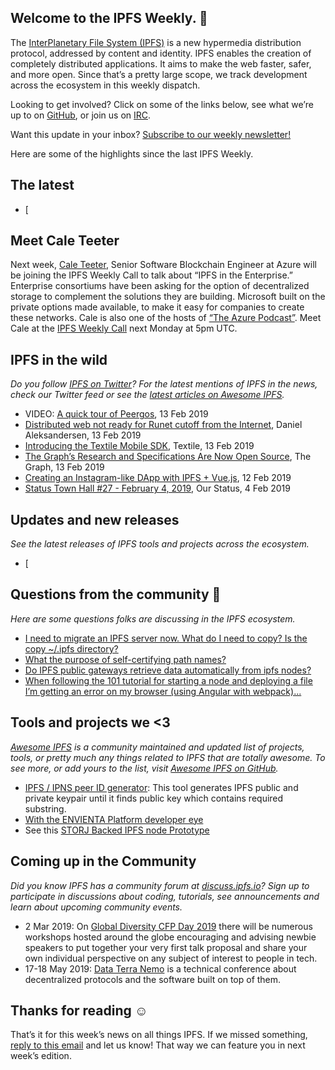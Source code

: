 ## Welcome to the IPFS Weekly. 👋

The [InterPlanetary File System (IPFS)](https://ipfs.io/) is a new hypermedia distribution protocol, addressed by content and identity. IPFS enables the creation of completely distributed applications. It aims to make the web faster, safer, and more open. Since that’s a pretty large scope, we track development across the ecosystem in this weekly dispatch.

Looking to get involved? Click on some of the links below, see what we’re up to on [GitHub](https://github.com/ipfs), or join us on [IRC](https://riot.im/app/#/room/#ipfs:matrix.org).

Want this update in your inbox? [Subscribe to our weekly newsletter!](https://tinyletter.com/ipfsnewsletter)

Here are some of the highlights since the last IPFS Weekly.

## The latest

+ [


## Meet Cale Teeter

Next week, [Cale Teeter](https://github.com/caleteeter), Senior Software Blockchain Engineer at Azure will be joining the IPFS Weekly Call to talk about “IPFS in the Enterprise.” Enterprise consortiums have been asking for the option of decentralized storage to complement the solutions they are building. Microsoft built on the private options made available, to make it easy for companies to create these networks. Cale is also one of the hosts of [“The Azure Podcast”](http://azpodcast.azurewebsites.net/). Meet Cale at the [IPFS Weekly Call](https://github.com/ipfs/team-mgmt#-ipfs-weekly-call--formerly-known-as-ipfs-all-hands-call) next Monday at 5pm UTC. 

 
## IPFS in the wild
*Do you follow [IPFS on Twitter](https://twitter.com/IPFSbot)? For the latest mentions of IPFS in the news, check our Twitter feed or see the [latest articles on Awesome IPFS](https://awesome.ipfs.io/categories/articles/).* 

+ VIDEO: [A quick tour of Peergos](https://vimeo.com/316903779), 13 Feb 2019
+ [Distributed web not ready for Runet cutoff from the Internet](https://www.ctrl.blog/entry/dweb-readiness-runet), Daniel Aleksandersen, 13 Feb 2019
+ [Introducing the Textile Mobile SDK](https://medium.com/textileio/introducing-the-textile-mobile-sdk-d77c246f8d51), Textile, 13 Feb 2019
+ [The Graph’s Research and Specifications Are Now Open Source](https://medium.com/graphprotocol/the-graphs-research-and-specifications-are-now-open-source-4e9edb279790), The Graph, 13 Feb 2019
+ [Creating an Instagram-like DApp with IPFS + Vue.js](https://medium.com/openberry/https-medium-com-creating-an-instagram-like-dapp-with-ipfs-cc4fac85cbfe), 12 Feb 2019
+ [Status Town Hall #27 - February 4, 2019](https://our.status.im/status-town-hall-27-february-4-2019/), Our Status, 4 Feb 2019

## Updates and new releases
*See the latest releases of IPFS tools and projects across the ecosystem.*

+ [


## Questions from the community 🤔
*Here are some questions folks are discussing in the IPFS ecosystem.*

+ [I need to migrate an IPFS server now. What do I need to copy? Is the copy ~/.ipfs directory?](https://discuss.ipfs.io/t/questions-about-using-ipfs/4603)
+ [What the purpose of self-certifying path names?](https://discuss.ipfs.io/t/what-the-purpose-of-self-certifying-path-names/4866)
+ [Do IPFS public gateways retrieve data automatically from ipfs nodes?](https://discuss.ipfs.io/t/content-management-in-ipfs-public-gateways/4858)
+ [When following the 101 tutorial for starting a node and deploying a file I’m getting an error on my browser (using Angular with webpack)...](https://discuss.ipfs.io/t/referenceerror-when-using-js-ipfs/4868)


## Tools and projects we <3
*[Awesome IPFS](https://awesome.ipfs.io/) is a community maintained and updated list of projects, tools, or pretty much any things related to IPFS that are totally awesome. To see more, or add yours to the list, visit [Awesome IPFS on GitHub](https://github.com/ipfs/awesome-ipfs).* 

+ [IPFS / IPNS peer ID generator](https://github.com/meehow/peer-id-generator/): This tool generates IPFS public and private keypair until it finds public key which contains required substring.
+ [With the ENVIENTA Platform developer eye](https://medium.com/envienta-magyarorsz%C3%A1g/az-envienta-platform-fejleszt%C5%91i-szemmel-180356ed8790)
+ See this [STORJ Backed IPFS node Prototype](https://gateway.temporal.cloud/ipfs/QmeFisZdZuHmnwaXEUBCaMJmoHQLLPn3DJfNiYwdCug5iG)


## Coming up in the Community
*Did you know IPFS has a community forum at [discuss.ipfs.io](https://discuss.ipfs.io/)? Sign up to participate in discussions about coding, tutorials, see announcements and learn about upcoming community events.*

+ 2 Mar 2019: On [Global Diversity CFP Day 2019](https://www.globaldiversitycfpday.com/) there will be numerous workshops hosted around the globe encouraging and advising newbie speakers to put together your very first talk proposal and share your own individual perspective on any subject of interest to people in tech.
+ 17-18 May 2019: [Data Terra Nemo](https://dtn.is/) is a technical conference about decentralized protocols and the software built on top of them.

## Thanks for reading ☺️

That’s it for this week’s news on all things IPFS. If we missed something, [reply to this email](mailto:newsletter@ipfs.io) and let us know! That way we can feature you in next week’s edition. 
